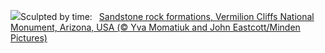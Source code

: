 ![](https://www.bing.com/th?id=OHR.VermilionCliffs_EN-GB4291797221_UHD.jpg&w=1000)Sculpted by time:&nbsp;&ensp;[Sandstone rock formations, Vermilion Cliffs National Monument, Arizona, USA (© Yva Momatiuk and John Eastcott/Minden Pictures)](https://www.bing.com/th?id=OHR.VermilionCliffs_EN-GB4291797221_UHD.jpg)
<br><br/>
